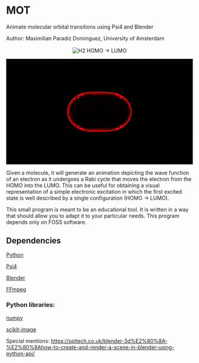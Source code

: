 # MOT


Animate molecular orbital transitions using Psi4 and Blender

Author: Maximilian Paradiz Dominguez, University of Amsterdam



<p align="center">
  <img src="./resources/44Dimethoxytetrazine" align="center" title="H2 HOMO -> LUMO">
</p>

<p align="center">
  <img src="./resources/H2.gif" align="center" title="H2 HOMO -> LUMO">
</p>



Given a molecule, it will generate an animation depicting the wave function of an electron as it undergoes a Rabi cycle that moves the electron from the HOMO into the LUMO.
This can be useful for obtaining a visual representation of a simple electronic excitation in which the first excited state is well described by a single configuration (HOMO -> LUMO). 

This small program is meant to be an educational tool. It is written in a way that should allow you to adapt it to your particular needs. This program depends only on FOSS software. 

## Dependencies

[Python](https://www.python.org/)

[Psi4](https://psicode.org/)

[Blender](https://www.blender.org/)

[FFmpeg](https://ffmpeg.org/)

### Python libraries:

[numpy](https://numpy.org/)

[scikit-image](https://scikit-image.org/docs/stable/api/skimage.html)



Special mentions:
https://spltech.co.uk/blender-3d%E2%80%8A-%E2%80%8Ahow-to-create-and-render-a-scene-in-blender-using-python-api/
